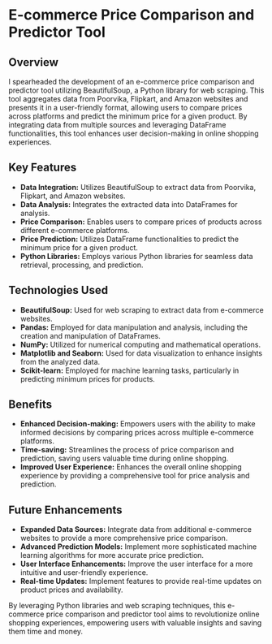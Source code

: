 # E-commerce Price Comparison and Predictor Tool

## Overview
I spearheaded the development of an e-commerce price comparison and predictor tool utilizing BeautifulSoup, a Python library for web scraping. This tool aggregates data from Poorvika, Flipkart, and Amazon websites and presents it in a user-friendly format, allowing users to compare prices across platforms and predict the minimum price for a given product. By integrating data from multiple sources and leveraging DataFrame functionalities, this tool enhances user decision-making in online shopping experiences.

## Key Features
- **Data Integration:** Utilizes BeautifulSoup to extract data from Poorvika, Flipkart, and Amazon websites.
- **Data Analysis:** Integrates the extracted data into DataFrames for analysis.
- **Price Comparison:** Enables users to compare prices of products across different e-commerce platforms.
- **Price Prediction:** Utilizes DataFrame functionalities to predict the minimum price for a given product.
- **Python Libraries:** Employs various Python libraries for seamless data retrieval, processing, and prediction.

## Technologies Used
- **BeautifulSoup:** Used for web scraping to extract data from e-commerce websites.
- **Pandas:** Employed for data manipulation and analysis, including the creation and manipulation of DataFrames.
- **NumPy:** Utilized for numerical computing and mathematical operations.
- **Matplotlib and Seaborn:** Used for data visualization to enhance insights from the analyzed data.
- **Scikit-learn:** Employed for machine learning tasks, particularly in predicting minimum prices for products.

## Benefits
- **Enhanced Decision-making:** Empowers users with the ability to make informed decisions by comparing prices across multiple e-commerce platforms.
- **Time-saving:** Streamlines the process of price comparison and prediction, saving users valuable time during online shopping.
- **Improved User Experience:** Enhances the overall online shopping experience by providing a comprehensive tool for price analysis and prediction.

## Future Enhancements
- **Expanded Data Sources:** Integrate data from additional e-commerce websites to provide a more comprehensive price comparison.
- **Advanced Prediction Models:** Implement more sophisticated machine learning algorithms for more accurate price prediction.
- **User Interface Enhancements:** Improve the user interface for a more intuitive and user-friendly experience.
- **Real-time Updates:** Implement features to provide real-time updates on product prices and availability.

By leveraging Python libraries and web scraping techniques, this e-commerce price comparison and predictor tool aims to revolutionize online shopping experiences, empowering users with valuable insights and saving them time and money.
